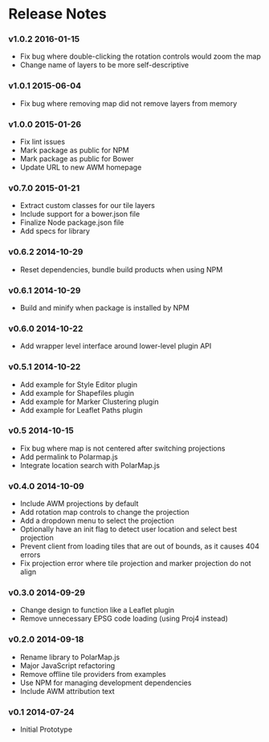 # Release Notes

### v1.0.2 2016-01-15

* Fix bug where double-clicking the rotation controls would zoom the map
* Change name of layers to be more self-descriptive

### v1.0.1 2015-06-04

* Fix bug where removing map did not remove layers from memory

### v1.0.0 2015-01-26

* Fix lint issues
* Mark package as public for NPM
* Mark package as public for Bower
* Update URL to new AWM homepage

### v0.7.0 2015-01-21

* Extract custom classes for our tile layers
* Include support for a bower.json file
* Finalize Node package.json file
* Add specs for library

### v0.6.2 2014-10-29

* Reset dependencies, bundle build products when using NPM

### v0.6.1 2014-10-29

* Build and minify when package is installed by NPM

### v0.6.0 2014-10-22

* Add wrapper level interface around lower-level plugin API

### v0.5.1 2014-10-22

* Add example for Style Editor plugin
* Add example for Shapefiles plugin
* Add example for Marker Clustering plugin
* Add example for Leaflet Paths plugin

### v0.5 2014-10-15

* Fix bug where map is not centered after switching projections
* Add permalink to Polarmap.js
* Integrate location search with PolarMap.js

### v0.4.0 2014-10-09

* Include AWM projections by default
* Add rotation map controls to change the projection
* Add a dropdown menu to select the projection
* Optionally have an init flag to detect user location and select best projection
* Prevent client from loading tiles that are out of bounds, as it causes 404 errors
* Fix projection error where tile projection and marker projection do not align

### v0.3.0 2014-09-29

* Change design to function like a Leaflet plugin
* Remove unnecessary EPSG code loading (using Proj4 instead)

### v0.2.0 2014-09-18

* Rename library to PolarMap.js
* Major JavaScript refactoring
* Remove offline tile providers from examples
* Use NPM for managing development dependencies
* Include AWM attribution text

### v0.1 2014-07-24

* Initial Prototype
